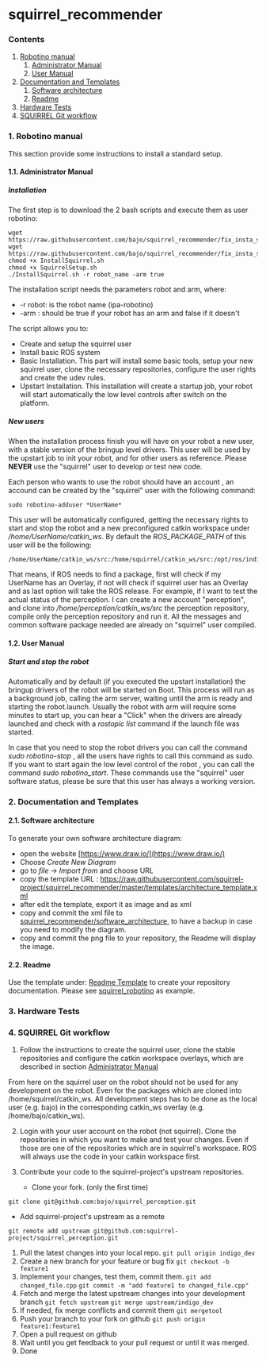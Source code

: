 # squirrel_recommender

### Contents

1. <a href="#Robotino-manual">Robotino manual</a>
     1. <a href="#Administrator-manual">Administrator Manual</a>
     2. <a href="#User-manual">User Manual</a>
2. <a href="#Documentation-and-Templates">Documentation and Templates</a>
     1. <a href="#Software-architecture">Software architecture</a>
     2. <a href="#Readme">Readme</a>
3. <a href="#Hardware-test">Hardware Tests</a>
4. <a href="#Git-workflow">SQUIRREL Git workflow</a>


### 1. Robotino manual <a id="1--installation-requirements"/> 
This section provide some instructions to install a standard setup.
 
#### 1.1. Administrator Manual <a id="Administrator-manual"/> 
##### Installation
The first step is to download the 2 bash scripts and execute them as user robotino:
```
wget https://raw.githubusercontent.com/bajo/squirrel_recommender/fix_insta_script/setup_robotino/InstallSquirrel.sh
wget https://raw.githubusercontent.com/bajo/squirrel_recommender/fix_insta_script/setup_robotino/SquirrelSetup.sh
chmod +x InstallSquirrel.sh
chmod +x SquirrelSetup.sh
./InstallSquirrel.sh -r robot_name -arm true
```

The installation script needs the parameters robot and arm, where:

* -r robot: is the robot name (ipa-robotino)
* -arm : should be true if your robot has an arm and false if it doesn't

The script allows you to:
* Create and setup the squirrel user
* Install basic ROS system
* Basic Installation. This part will install some basic tools, setup your new squirrel user, clone the necessary repositories, configure the user rights and create the udev rules.
* Upstart Installation. This installation will create a startup job, your robot will start automatically the low level controls after switch on the platform. 

##### New users

When the installation process finish you will have on your robot a new user, with a stable version of the bringup level drivers. This user will be used by the upstart job to init your robot, and for other users as reference. Please **NEVER** use the "squirrel" user to develop or test new code.

Each person who wants to use the robot should have an account , an accound can be created by the "squirrel" user with the following command:
```
sudo robotino-adduser *UserName*
```
This user will be automatically configured, getting the necessary rights to start and stop the robot and a new preconfigured catkin workspace under */home/UserName/catkin_ws*. By default the *ROS_PACKAGE_PATH* of this user will be the following:
```
/home/UserName/catkin_ws/src:/home/squirrel/catkin_ws/src:/opt/ros/indigo/share:/opt/ros/indigo/stacks
```
That means, if ROS needs to find a package, first will check if my UserName has an Overlay, if not will check if squirrel user has an Overlay and as last option will take the ROS release. 
For example, if I want to test the actual status of the perception. I can create a new account "perception", and clone into */home/perception/catkin_ws/src* the perception repository, compile only the perception repository and run it. All the messages and common software package needed are already on "squirrel" user compiled. 

#### 1.2. User Manual <a id="User-manual"/> 
##### Start and stop the robot

Automatically and by default (if you executed the upstart installation) the bringup drivers of the robot will be started on Boot. This process will run as a background job, calling the arm server, waiting until the arm is ready and starting the robot.launch. Usually the robot with arm will require some minutes to start up, you can hear a "Click" when the drivers are already launched and check with a *rostopic list* command if the launch file was started.

In case that you need to stop the robot drivers you can call the command *sudo robotino-stop* , all the users have rights to call this command as sudo. If you want to start again the low level control of the robot , you can call the command *sudo robotino_start*. These commands use the "squirrel" user software status, please be sure that this user has always a working version.

### 2. Documentation and Templates <a id="Documentation-and-Templates"/> 

#### 2.1. Software architecture <a id="Software-architecture"/> 

To generate your own software architecture diagram:

* open the website [https://www.draw.io/](https://www.draw.io/)
* Choose *Create New Diagram*
* go to *file* -> *Import from* and choose URL
* copy the template URL : https://raw.githubusercontent.com/squirrel-project/squirrel_recommender/master/templates/architecture_template.xml
* after edit the template, export it as image and as xml 
* copy and commit the xml file to [squirrel_recommender/software_architecture](https://github.com/squirrel-project/squirrel_recommender/tree/master/software_architecture), to have a backup in case you need to modify the diagram.
* copy and commit the png file to your repository, the Readme will display the image.

#### 2.2. Readme <a id="Readme"/> 

Use the template under: [Readme Template](https://raw.githubusercontent.com/squirrel-project/squirrel_recommender/master/templates/README.md) to create your repository documentation. Please see [squirrel_robotino](https://github.com/squirrel-project/squirrel_robotino/blob/indigo_dev/README.md) as example.

### 3. Hardware Tests <a id="Hardware-test"/> 


### 4. SQUIRREL Git workflow<a id="Git-workflow"/> 

1. Follow the instructions to create the squirrel user, clone the stable repositories and configure the catkin workspace overlays, which are described in section <a href="#Administrator-manual">Administrator Manual</a>

From here on the squirrel user on the robot should not be used for any development on the robot. Even for the packages which are cloned into /home/squirrel/catkin_ws.
All development steps has to be done as the local user (e.g. bajo) in the corresponding catkin_ws overlay (e.g. /home/bajo/catkin_ws).

2. Login with your user account on the robot (not squirrel).
Clone the repositories in which you want to make and test your changes. Even if those are one of the repositories which are in squirrel's workspace. ROS will always use the code in your catkin workspace first.

3. Contribute your code to the squirrel-project's upstream repositories.
   * Clone your fork. (only the first time)

`git clone git@github.com:bajo/squirrel_perception.git`

   * Add squirrel-project's upstream as a remote

`git remote add upstream git@github.com:squirrel-project/squirrel_perception.git`

  1. Pull the latest changes into your local repo.
```git pull origin indigo_dev```
  2. Create a new branch for your feature or bug fix
```git checkout -b feature1```
  3. Implement your changes, test them, commit them. 
```git add changed_file.cpp```
```git commit -m "add feature1 to changed_file.cpp"```
  4. Fetch and merge the latest upstream changes into your development branch
```git fetch upstream```
```git merge upstream/indigo_dev```
  5. If needed, fix merge conflicts and commit them
```git mergetool```
  6. Push your branch to your fork on github
```git push origin feature1:feature1```
  7. Open a pull request on github
  8. Wait until you get feedback to your pull request or until it was merged. 
  9. Done

